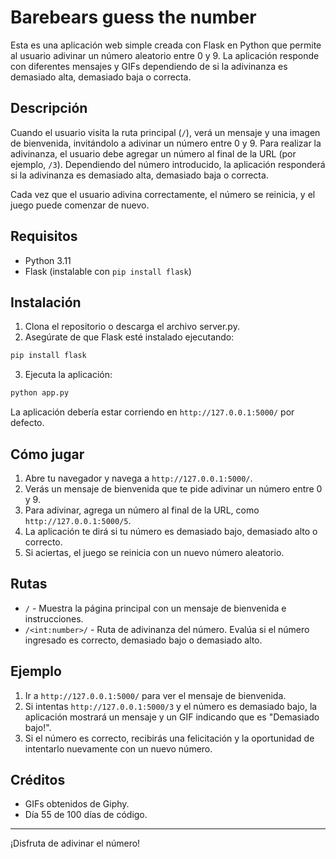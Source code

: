# Barebears guess the number
Esta es una aplicación web simple creada con Flask en Python que permite al usuario adivinar un número aleatorio entre 0 y 9. La aplicación responde con diferentes mensajes y GIFs dependiendo de si la adivinanza es demasiado alta, demasiado baja o correcta.

## Descripción
Cuando el usuario visita la ruta principal (`/`), verá un mensaje y una imagen de bienvenida, invitándolo a adivinar un número entre 0 y 9. Para realizar la adivinanza, el usuario debe agregar un número al final de la URL (por ejemplo, `/3`). Dependiendo del número introducido, la aplicación responderá si la adivinanza es demasiado alta, demasiado baja o correcta.

Cada vez que el usuario adivina correctamente, el número se reinicia, y el juego puede comenzar de nuevo.

## Requisitos
- Python 3.11
- Flask (instalable con `pip install flask`)

## Instalación
1. Clona el repositorio o descarga el archivo server.py.
2. Asegúrate de que Flask esté instalado ejecutando:
```bash
pip install flask
```
3. Ejecuta la aplicación:
```bash
python app.py
```
La aplicación debería estar corriendo en `http://127.0.0.1:5000/` por defecto.

## Cómo jugar
1. Abre tu navegador y navega a `http://127.0.0.1:5000/`.
2. Verás un mensaje de bienvenida que te pide adivinar un número entre 0 y 9.
3. Para adivinar, agrega un número al final de la URL, como `http://127.0.0.1:5000/5`.
4. La aplicación te dirá si tu número es demasiado bajo, demasiado alto o correcto.
5. Si aciertas, el juego se reinicia con un nuevo número aleatorio.

## Rutas
* `/` - Muestra la página principal con un mensaje de bienvenida e instrucciones.
* `/<int:number>/` - Ruta de adivinanza del número. Evalúa si el número ingresado es correcto, demasiado bajo o demasiado alto.

## Ejemplo
1. Ir a `http://127.0.0.1:5000/` para ver el mensaje de bienvenida.
2. Si intentas `http://127.0.0.1:5000/3` y el número es demasiado bajo, la aplicación mostrará un mensaje y un GIF indicando que es "Demasiado bajo!".
3. Si el número es correcto, recibirás una felicitación y la oportunidad de intentarlo nuevamente con un nuevo número.

## Créditos
* GIFs obtenidos de Giphy.
* Día 55 de 100 días de código.
---
¡Disfruta de adivinar el número!
